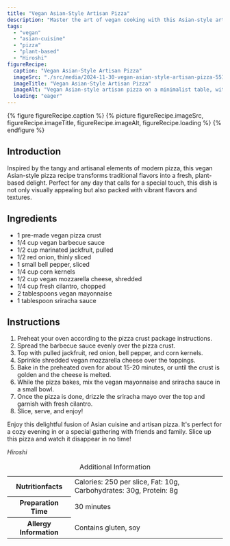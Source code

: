 ```yaml
---
title: "Vegan Asian-Style Artisan Pizza"
description: "Master the art of vegan cooking with this Asian-style artisan pizza, blending tangy, fresh flavors in a plant-based feast. Perfect for any special day."
tags:
  - "vegan"
  - "asian-cuisine"
  - "pizza"
  - "plant-based"
  - "Hiroshi"
figureRecipe: 
  caption: "Vegan Asian-Style Artisan Pizza"
  imageSrc: "./src/media/2024-11-30-vegan-asian-style-artisan-pizza-5516.png"
  imageTitle: "Vegan Asian-Style Artisan Pizza"
  imageAlt: "Vegan Asian-style artisan pizza on a minimalist table, with jackfruit, red onion, bell pepper, corn, vegan cheese, sriracha mayo, and cilantro."
  loading: "eager"
---
```


{% figure figureRecipe.caption %}
{% picture figureRecipe.imageSrc, figureRecipe.imageTitle, figureRecipe.imageAlt, figureRecipe.loading %}
{% endfigure %}

## Introduction

Inspired by the tangy and artisanal elements of modern pizza, this vegan Asian-style pizza recipe transforms traditional flavors into a fresh, plant-based delight. Perfect for any day that calls for a special touch, this dish is not only visually appealing but also packed with vibrant flavors and textures.

## Ingredients

- 1 pre-made vegan pizza crust
- 1/4 cup vegan barbecue sauce
- 1/2 cup marinated jackfruit, pulled
- 1/2 red onion, thinly sliced
- 1 small bell pepper, sliced
- 1/4 cup corn kernels
- 1/2 cup vegan mozzarella cheese, shredded
- 1/4 cup fresh cilantro, chopped
- 2 tablespoons vegan mayonnaise
- 1 tablespoon sriracha sauce

## Instructions

1. Preheat your oven according to the pizza crust package instructions.
2. Spread the barbecue sauce evenly over the pizza crust.
3. Top with pulled jackfruit, red onion, bell pepper, and corn kernels.
4. Sprinkle shredded vegan mozzarella cheese over the toppings.
5. Bake in the preheated oven for about 15-20 minutes, or until the crust is golden and the cheese is melted.
6. While the pizza bakes, mix the vegan mayonnaise and sriracha sauce in a small bowl.
7. Once the pizza is done, drizzle the sriracha mayo over the top and garnish with fresh cilantro.
8. Slice, serve, and enjoy!

Enjoy this delightful fusion of Asian cuisine and artisan pizza. It's perfect for a cozy evening in or a special gathering with friends and family. Slice up this pizza and watch it disappear in no time!

*Hiroshi*

<table><caption class='sr-only'>Additional Information</caption><tr><th>Nutritionfacts</th><td>Calories: 250 per slice, Fat: 10g, Carbohydrates: 30g, Protein: 8g&nbsp;</td></tr><tr><th>Preparation Time</th><td>30 minutes&nbsp;</td></tr><tr><th>Allergy Information</th><td>Contains gluten, soy&nbsp;</td></tr></table>

